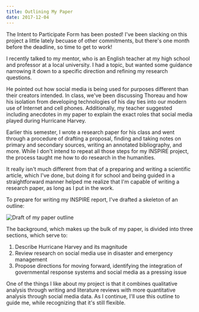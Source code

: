 ```yaml
---
title: Outlining My Paper
date: 2017-12-04
---
```


The Intent to Participate Form has been posted! I've been slacking on this project a little lately becuase of other commitments, but there's one month before the deadline, so time to get to work!

I recently talked to my mentor, who is an English teacher at my high school and professor at a local university. I had a topic, but wanted some guidance narrowing it down to a specific direction and refining my research questions.

He pointed out how social media is being used for purposes different than their creators intended. In class, we've been discussing Thoreau and how his isolation from developing technologies of his day ties into our modern use of Internet and cell phones. Additionally, my teacher suggested including anecdotes in my paper to explain the exact roles that social media played during Hurricane Harvey.

Earlier this semester, I wrote a research paper for his class and went through a procedure of drafting a proposal, finding and taking notes on primary and secondary sources, writing an annotated bibliography, and more. While I don't intend to repeat all those steps for my INSPIRE project, the process taught me how to do research in the humanities.

It really isn't much different from that of a preparing and writing a scientific article, which I've done, but doing it for school and being guided in a straightforward manner helped me realize that I'm capable of writing a research paper, as long as I put in the work.

To prepare for writing my INSPIRE report, I've drafted a skeleton of an outline:

![Draft of my paper outline]({{'outline.jpg'|prepend:site.baseurl}})

The background, which makes up the bulk of my paper, is divided into three sections, which serve to:

1. Describe Hurricane Harvey and its magnitude
2. Review research on social media use in disaster and emergency management
3. Propose directions for moving forward, identifying the integration of governmental response systems and social media as a pressing issue

One of the things I like about my project is that it combines qualitative analysis through writing and literature reviews with more quantitative analysis through social media data. As I continue, I'll use this outline to guide me, while recognizing that it's still flexible.